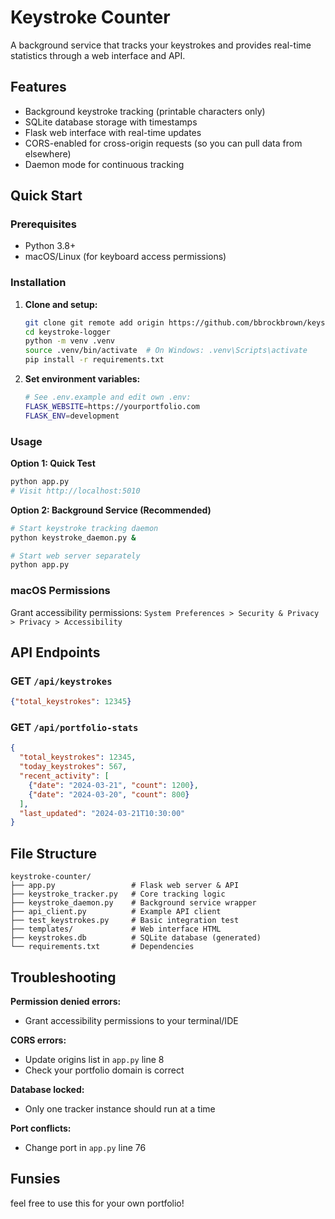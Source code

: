 # Keystroke Counter

A background service that tracks your keystrokes and provides real-time statistics through a web interface and API.

## Features

- Background keystroke tracking (printable characters only)
- SQLite database storage with timestamps
- Flask web interface with real-time updates
- CORS-enabled for cross-origin requests (so you can pull data from elsewhere)
- Daemon mode for continuous tracking

## Quick Start

### Prerequisites
- Python 3.8+
- macOS/Linux (for keyboard access permissions)

### Installation

1. **Clone and setup:**
   ```bash
   git clone git remote add origin https://github.com/bbrockbrown/keystroke-logger.git
   cd keystroke-logger
   python -m venv .venv
   source .venv/bin/activate  # On Windows: .venv\Scripts\activate
   pip install -r requirements.txt
   ```

2. **Set environment variables:**
   ```bash
   # See .env.example and edit own .env:
   FLASK_WEBSITE=https://yourportfolio.com
   FLASK_ENV=development
   ```

### Usage

**Option 1: Quick Test**
```bash
python app.py
# Visit http://localhost:5010
```

**Option 2: Background Service (Recommended)**
```bash
# Start keystroke tracking daemon
python keystroke_daemon.py &

# Start web server separately
python app.py
```

### macOS Permissions
Grant accessibility permissions: `System Preferences > Security & Privacy > Privacy > Accessibility`

## API Endpoints

### GET `/api/keystrokes`
```json
{"total_keystrokes": 12345}
```

### GET `/api/portfolio-stats`
```json
{
  "total_keystrokes": 12345,
  "today_keystrokes": 567,
  "recent_activity": [
    {"date": "2024-03-21", "count": 1200},
    {"date": "2024-03-20", "count": 800}
  ],
  "last_updated": "2024-03-21T10:30:00"
}
```

## File Structure
```
keystroke-counter/
├── app.py                 # Flask web server & API
├── keystroke_tracker.py   # Core tracking logic
├── keystroke_daemon.py    # Background service wrapper
├── api_client.py          # Example API client
├── test_keystrokes.py     # Basic integration test
├── templates/             # Web interface HTML
├── keystrokes.db          # SQLite database (generated)
└── requirements.txt       # Dependencies
```

## Troubleshooting

**Permission denied errors:**
- Grant accessibility permissions to your terminal/IDE

**CORS errors:**
- Update origins list in `app.py` line 8
- Check your portfolio domain is correct

**Database locked:**
- Only one tracker instance should run at a time

**Port conflicts:**
- Change port in `app.py` line 76

## Funsies

feel free to use this for your own portfolio! 